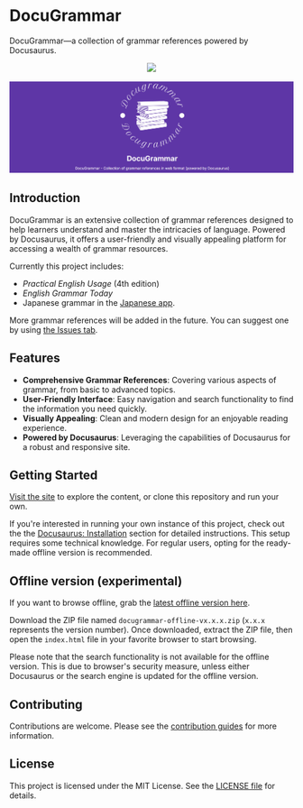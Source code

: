 # DocuGrammar

DocuGrammar—a collection of grammar references powered by Docusaurus.

<p align="center">
<a href="https://github.com/yllst-testing-labs/docugrammar/actions/workflows/deploy.yaml"><img src="https://github.com/yllst-testing-labs/docugrammar/actions/workflows/deploy.yaml/badge.svg"></a>
</p>

![Social card](./static/img/socialcard.jpg)

## Introduction

DocuGrammar is an extensive collection of grammar references designed to help learners understand and master the intricacies of language. Powered by Docusaurus, it offers a user-friendly and visually appealing platform for accessing a wealth of grammar resources.

Currently this project includes:

- *Practical English Usage* (4th edition)
- *English Grammar Today*
- Japanese grammar in the [Japanese app](https://japaneseapp.com/).

More grammar references will be added in the future. You can suggest one by using [the Issues tab](https://github.com/yllst-testing-labs/docugrammar/issues).

## Features

- **Comprehensive Grammar References**: Covering various aspects of grammar, from basic to advanced topics.
- **User-Friendly Interface**: Easy navigation and search functionality to find the information you need quickly.
- **Visually Appealing**: Clean and modern design for an enjoyable reading experience.
- **Powered by Docusaurus**: Leveraging the capabilities of Docusaurus for a robust and responsive site.

## Getting Started

[Visit the site](https://yllst-testing-labs.github.io/docugrammar/) to explore the content, or clone this repository and run your own.

If you're interested in running your own instance of this project, check out the the [Docusaurus: Installation](https://docusaurus.io/docs/installation#build) section for detailed instructions. This setup requires some technical knowledge. For regular users, opting for the ready-made offline version is recommended.

## Offline version (experimental)

If you want to browse offline, grab the [latest offline version here](https://github.com/yllst-testing-labs/docugrammar/releases/latest).

Download the ZIP file named `docugrammar-offline-vx.x.x.zip` (`x.x.x` represents the version number). Once downloaded, extract the ZIP file, then open the `index.html` file in your favorite browser to start browsing.

Please note that the search functionality is not available for the offline version. This is due to browser's security measure, unless either Docusaurus or the search engine is updated for the offline version.

## Contributing

Contributions are welcome. Please see the [contribution guides](./contributing.md) for more information.

## License

This project is licensed under the MIT License. See the [LICENSE file](./LICENSE) for details.
